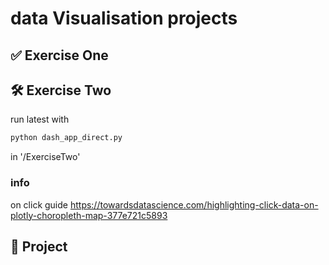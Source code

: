 # data Visualisation projects

## ✅ Exercise One


## 🛠 Exercise Two
run latest with
```python
python dash_app_direct.py
```
in '/ExerciseTwo'



### info
on click guide https://towardsdatascience.com/highlighting-click-data-on-plotly-choropleth-map-377e721c5893



## 💭 Project





